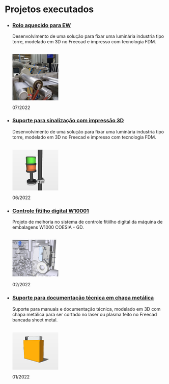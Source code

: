 # Projetos executados
  
- ### [Rolo aquecido para EW](/EW-roller-heater/roller-heater.md) 

  Desenvolvimento de uma solução para fixar uma luminária industria tipo torre, modelado em 3D no Freecad e impresso com tecnologia FDM.

   <br>
  
  <img align="center" src="/EW-roller-heater/Assets/roller.jpg" width="30%"/> 
  
  07/2022

- ### [Suporte para sinalização com impressão 3D](/Holder-Light/holder-light.md) 

  Desenvolvimento de uma solução para fixar uma luminária industria tipo torre, modelado em 3D no Freecad e impresso com tecnologia FDM.

   <br>
  
  <img align="center" src="/Holder-Light/Assets/Sinaleiro2.png" width="30%"/> 
  
  06/2022

- ### [Controle fitilho digital W10001](tear-tape-w1000/tear-tape.md) 

  Projeto de melhoria no sistema de controle fitiilho digital da máquina de embalagens W1000 COESIA - GD.

   <br>
  
  <img src="/tear-tape-w1000/Assets/sensor.jpg" width="30%"/>
  
  02/2022


- ### [Suporte para documentação técnica em chapa metálica](Support-electrical-diagrams/holder-man.md)

  Suporte para manuais e documentação técnica, modelado em 3D com chapa metálica para ser cortado no laser ou plasma feito no Freecad bancada sheet metal.

  <br>
  
  <img align="center" src="/Support-electrical-diagrams/Assets/Ort-0.png" width="30%"/> 

  01/2022
